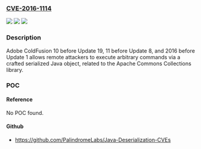 ### [CVE-2016-1114](https://cve.mitre.org/cgi-bin/cvename.cgi?name=CVE-2016-1114)
![](https://img.shields.io/static/v1?label=Product&message=n%2Fa&color=blue)
![](https://img.shields.io/static/v1?label=Version&message=n%2Fa&color=blue)
![](https://img.shields.io/static/v1?label=Vulnerability&message=n%2Fa&color=brighgreen)

### Description

Adobe ColdFusion 10 before Update 19, 11 before Update 8, and 2016 before Update 1 allows remote attackers to execute arbitrary commands via a crafted serialized Java object, related to the Apache Commons Collections library.

### POC

#### Reference
No POC found.

#### Github
- https://github.com/PalindromeLabs/Java-Deserialization-CVEs

